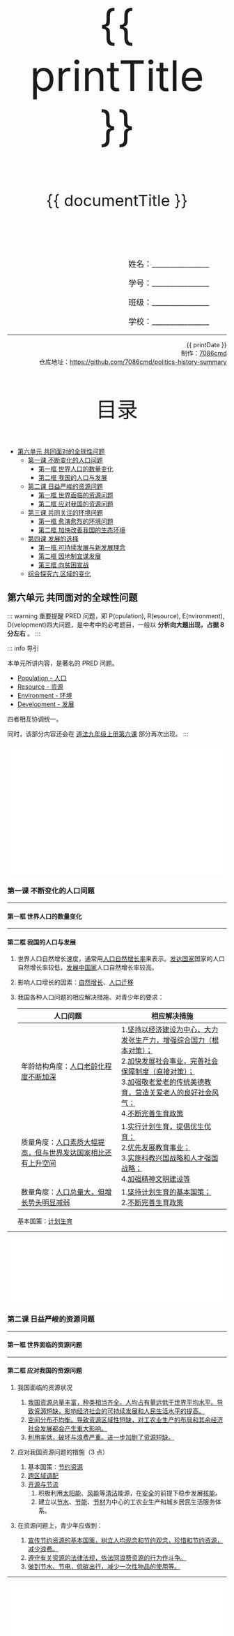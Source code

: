 
  <style>
  #title {
    padding-top: 40%;
    font-size: 96px;
  }

  #subtitle {
    font-size: 36px;
    padding-top: 18%;
  }

  #ending {
    padding-top: 60%;
    font-size: 48px;
    padding-bottom: 12%;
  }

  .center {
    text-align: center;
  }
  .right {
    text-align: right;
  }

  #inform {
    padding-right: 8%;
    font-size: 18px;
  }

  #allinform {
    padding-top: 18%;
  }

  .topic {
    padding-top: 12%;
    padding-bottom: 8%;
    font-size: 48px;
  }
</style>
<div class="center">
  <div id="title">{{ printTitle }}</div>
  <div id="subtitle" v-if="documentTitle !== printTitle">{{ documentTitle }}</div>
</div>
<div class="right" id="allinform">
  <p id="inform">姓名：________________</p>
  <p id="inform">学号：________________</p>
  <p id="inform">班级：________________</p>
  <p id="inform">学校：________________</p>

  <hr />
  <div>
    {{ printDate }}<br />
    制作：<a href="https://github.com/7086cmd/">7086cmd</a><br />
    仓库地址：<a href="https://github.com/7086cmd/politics-history-summary"
      >https://github.com/7086cmd/politics-history-summary</a
    >
  </div>
</div>


<div class="divider_top"></div>

<div class="divider_top"></div>

<div class="center">
  <div class="topic">目录</div>
</div>

  - [第六单元 共同面对的全球性问题](#第六单元-共同面对的全球性问题)<br>
    - [第一课 不断变化的人口问题](#第一课-不断变化的人口问题)<br>
      - [第一框 世界人口的数量变化](#第一框-世界人口的数量变化)<br>
      - [第二框 我国的人口与发展](#第二框-我国的人口与发展)<br>
    - [第二课 日益严峻的资源问题](#第二课-日益严峻的资源问题)<br>
      - [第一框 世界面临的资源问题](#第一框-世界面临的资源问题)<br>
      - [第二框 应对我国的资源问题](#第二框-应对我国的资源问题)<br>
    - [第三课 共同关注的环境问题](#第三课-共同关注的环境问题)<br>
      - [第一框 愈演愈烈的环境问题](#第一框-愈演愈烈的环境问题)<br>
      - [第二框 加快改善我国的生态环境](#第二框-加快改善我国的生态环境)<br>
    - [第四课 发展的选择](#第四课-发展的选择)<br>
      - [第一框 可持续发展与新发展理念](#第一框-可持续发展与新发展理念)<br>
      - [第二框 因地制宜谋发展](#第二框-因地制宜谋发展)<br>
      - [第三框 向贫困宣战](#第三框-向贫困宣战)<br>
    - [综合探究六 区域的变化](#综合探究六-区域的变化)<br>

<div class="divider_top"></div>


## 第六单元 共同面对的全球性问题

::: warning 重要提醒
PRED 问题，即 P(opulation), R(esource), E(nvironment), D(velopment)四大问题，是中考中的必考题目，一般以 **分析向大题出现，占据 8 分左右** 。
:::

::: info 导引

本单元所讲内容，是著名的 PRED 问题。

-   [Population - 人口](/人文地理/第六单元%20共同面对的全球性问题/第一课%20不断变化的人口问题/)
-   [Resource - 资源](/人文地理/第六单元%20共同面对的全球性问题/第二课%20日益严峻的资源问题/)
-   [Environment - 环境](/人文地理/第六单元%20共同面对的全球性问题/第三课%20共同关注的环境问题/)
-   [Development - 发展](/人文地理/第六单元%20共同面对的全球性问题/第四课%20发展的选择/)

四者相互协调统一。

同时，该部分内容还会在 [道法九年级上册第六课](/道德与法治/九年级上册/第三单元%20文明与家园/#第六课-建设美丽中国) 部分再次出现。
:::

<iframe src="/assets/summaries-blank/hg-6-1_2.pdf" frameborder="0" width="100%" type="application/pdf"></iframe>

<iframe src="/assets/summaries-blank/hg-6-3_4.pdf" frameborder="0" width="100%" type="application/pdf"></iframe>

<div class="divider"></div>

### 第一课 不断变化的人口问题

---

#### 第一框 世界人口的数量变化

---

#### 第二框 我国的人口与发展

1. 世界人口自然增长速度，通常用<u>人口自然增长率</u>来表示。<u>发达国家</u>国家的人口自然增长率较低，<u>发展中国家</u>人口自然增长率较高。

2. 影响人口增长的因素：<u>自然增长</u>、<u>人口迁移</u>

3. 我国各种人口问题的相应解决措施、对青少年的要求：

    | 人口问题                                                            | 相应解决措施                                                                                                                                                                                                                             |
    | ------------------------------------------------------------------- | ---------------------------------------------------------------------------------------------------------------------------------------------------------------------------------------------------------------------------------------- |
    | 年龄结构角度：<u>人口老龄化程度不断加深</u>                         | 1.<u>坚持以经济建设为中心，大力发张生产力，增强综合国力（根本对策）；</u><br>2.<u>加快发展社会事业，完善社会保障制度（直接对策）；</u><br>3.<u>加强敬老爱老的传统美德教育，营造关爱老人的良好社会风气；</u><br>4.<u>不断完善生育政策</u> |
    | 质量角度：<u>人口素质大幅提高，但与世界发达国家相比还有上升空间</u> | 1.<u>实行计划生育，提倡优生优育；</u><br>2.<u>优先发展教育事业；</u><br>3.<u>实施科教兴国战略和人才强国战略；</u><br>4.<u>加强精神文明建设等</u>                                                                                         |
    | 数量角度：<u>人口总量大，但增长势头明显减弱</u>                     | 1.<u>坚持计划生育的基本国策；</u><br>2.<u>不断完善生育政策</u>                                                                                                                                                                           |

    基本国策：<u>计划生育</u>

---

<iframe src="/assets/summaries-blank/hg-6-1_2.pdf" frameborder="0" width="100%" type="application/pdf"></iframe>

<div class="divider"></div>

### 第二课 日益严峻的资源问题

---

#### 第一框 世界面临的资源问题

---

#### 第二框 应对我国的资源问题

1. 我国面临的资源状况

    1. <u>我国资源总量丰富，种类相当齐全。人均占有量远低于世界平均水平。导致资源短缺，影响经济社会的可持续发展和人民生活水平的提高。</u>
    2. <u>空间分布不均衡。导致资源区域性短缺，对工农业生产的布局和其余经济社会发展都会产生重大影响。</u>
    3. <u>利用率低，破坏与浪费严重。进一步加剧了资源短缺。</u>

2. 应对我国资源问题的措施（3 点）

    1. 基本国策：<u>节约资源</u>
    2. <u>跨区域调配</u>
    3. <u>开源与节流</u>
        1. 积极利用<u>太阳能</u>、<u>风能</u>等<u>清洁</u>能源，在<u>安全</u>的前提下稳步发展<u>核能</u>。
        2. 建立以<u>节水</u>、<u>节能</u>、<u>节材</u>为中心的工农业生产和城乡居民生活服务体系。

3. 在资源问题上，青少年应做到：
    1. <u>宣传节约资源的基本国策，树立人均观念和节约观念，珍惜和节约资源，减少浪费。</u>
    2. <u>遵守有关资源的法律法规，依法同浪费资源的行为作斗争。</u>
    3. <u>做到节水、节电，低碳出行，减少一次性物品的使用等。</u>

---

<iframe src="/assets/summaries-blank/hg-6-1_2.pdf" frameborder="0" width="100%" type="application/pdf"></iframe>

<div class="divider"></div>

### 第三课 共同关注的环境问题

---

#### 第一框 愈演愈烈的环境问题

---

#### 第二框 加快改善我国的生态环境

1. 环境问题分为：<u>环境污染</u>、<u>生态破坏</u>两类。

2. 我国主要的生态环境问题是<u>荒漠化</u>、<u>水土流失</u>；<br>
   我国主要的环境污染问题是<u>工业中产生的废气、废水及固体废弃物污染</u>。<br>
   环境问题的实质是<u>发展问题</u>。

3. 加快改善我国生态环境的原因：
    1. 生态环境重要性角度：<u>生态环境是生存之本、发展之源</u>
    2. 环境现状及危害角度：
       现状：<u>目前，我国环境形式依然不容乐观、人民日益增长的对美好生态环境的需求，还不能得到充分的满足。</u>
       危害：<u>环境问题不仅危害人们的健康，制约了我国的经济发展，还影响社会安定。成为威胁中华民族生存与发展的重大问题。</u>
    3. 意义角度：
        1. <u>保护和改善环境，满足人民日益增长的对美好生态环境的需求；</u>
        2. <u>有利于推进生态文明建设，促进经济社会可持续发展；</u>
        3. <u>有利于建设美丽中国，实现中华民族的永续发展。</u>

---

<iframe src="/assets/summaries-blank/hg-6-3_4.pdf" frameborder="0" width="100%" type="application/pdf"></iframe>

<div class="divider"></div>

### 第四课 发展的选择

---

#### 第一框 可持续发展与新发展理念

#### 第二框 因地制宜谋发展

#### 第三框 向贫困宣战

1. 可持续发展的含义是<u>既满足当代人的需求，又不对后代人满足其需求的能力构成危害的发展。</u><br>
   其包含了<u>生态持续发展、经济持续发展、社会持续发展</u>三个维度。

2. 一个文明建设：<u>生态文明建设</u><br>
   两个“社会”：<u>资源节约型社会</u>、<u>环境友好型社会</u><br>
   两个发展观：<u>科学发展观</u>、<u>可持续发展观</u><br>
   两个发展战略：<u>可持续发展战略</u>、<u>科教兴国战略</u><br>
   两条道路：<u>生产发展、生活富裕、生态良好</u>的文明发展道路；<u>全面 、可持续的文明发展</u>道路<br>
   五大新发展理念：<u>创新、协调、绿色、开放、共享</u><br>
   四个基本国策：<u>（人口） 计划生育、（资源）节约资源、（环境）保护环境、（环境）对外开放</u><br>
   六个意识：节约意识、<u>人均</u>意识、环保意识、<u>可持续发展</u>意识、法治意识、“<u>绿水青山就是金山银山</u>”意识。

3. 中国如何实现可持续发展（绿色发展、美丽中国……）的措施？

    1. <u>政府积极贯彻可持续发展思想，依据中国国情，坚持创新、协调、绿色、开放、共享的新发展理念，不断朝着更高质量、更有效率、更加公平、更可持续的方向前进；</u>
    2. <u>树立“绿水青山就是金山银山”的意识；</u>
    3. <u>坚定可持续发展，坚定走生产发展、生活富裕、生态良好的文明发展道路；</u>
    4. <u>建设资源节约型、环境友好型社会，形成人与自然和谐发展的现代化建设新格局；</u>
    5. <u>推进美丽中国建设，为全球生态安全作出新贡献；</u>
    6. <u>坚持节约资源和环境保护的基本国策。</u>

4. 倡导低碳生活方式、发展低碳经济（走可持续发展道路、可持续发展、美丽中国）的意义？

    1. <u>有利于节约资源，提高资源利用率，缓解资源短缺状况；</u>
    2. <u>有利于减少污染，保护和改善环境，实现人与自然和谐相处；</u>
    3. <u>有利于实现经济社会的可持续发展和人民生活水平的提高等。</u>

5. 走可持续发展道路（低碳生活、美丽中国），青少年该怎么做？
    1. <u>积极宣传节约资源、保护环境的基本国策；</u>
    2. <u>采取低碳环保的生活方式，如一水多用、植树种草、不乱扔垃圾、公交出行等。</u>
    3. <u>依法同浪费资源、破坏环境的行为做斗争。</u>

---

<iframe src="/assets/summaries-blank/hg-6-3_4.pdf" frameborder="0" width="100%" type="application/pdf"></iframe>

<div class="divider"></div>

### 综合探究六 区域的变化

---

::: warning 重要提醒
本探究没有考点，换言之，本课没有提纲。这里只是占位。
由于维护者有强迫症，喜欢左右的都凑齐，所以这只是形式。
~~如果要的话去看书叭，拜拜。~~
:::

---

<div class="divider"></div>

<div class="divider"></div>

# 版权声明

作者: [7086cmd](https://github.com/7086cmd).<br>

<p style="font-size: 24px">
本文遵循 <code>CC BY-NC-SA 4.0</code> 协议。未经允许，请勿擅自改动、商用这些内容，并且若转载请注明出处。
</p>

<script setup>
import { ref } from "vue";

const printTitle = ref(decodeURI(new URL(location.href).pathname.split("/")[1])) ?? "政史地总资料";

const documentTitle = ref(decodeURI(new URL(location.href).pathname.split("/").filter(x => (x !== "" && x !== "print")).join(" | "))) ?? "政史地总资料";

const printDate = ref(`导出日期：${new Date().toLocaleDateString()} ${new Date().toLocaleTimeString()}`);

</script>

<div class="divider_top"></div>

<div class="center">
  <div id="ending">7086cmd's notes</div>
</div>

<div class="right">
  <p>未经作者许可禁售。</p>
</div>
